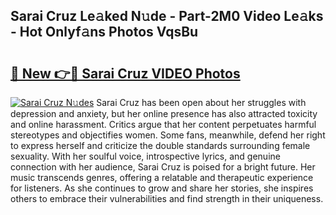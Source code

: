 ## Sarai Cruz Le𝚊ked N𝚞de - Part-2M0 Video Le𝚊ks - Hot Onlyf𝚊ns Photos VqsBu

# <h2><a href="http://ac13566.deff.icu/?id=Sarai+Cruz">🔗 New 👉🔴 Sarai Cruz VIDEO Photos</a></h2>

[![Sarai Cruz N𝚞des](https://i.imgur.com/rIISA9y.gif)](http://ac13566.deff.icu/?id=Sarai+Cruz)
Sarai Cruz has been open about her struggles with depression and anxiety, but her online presence has also attracted toxicity and online harassment. Critics argue that her content perpetuates harmful stereotypes and objectifies women. Some fans, meanwhile, defend her right to express herself and criticize the double standards surrounding female sexuality. With her soulful voice, introspective lyrics, and genuine connection with her audience, Sarai Cruz is poised for a bright future. Her music transcends genres, offering a relatable and therapeutic experience for listeners. As she continues to grow and share her stories, she inspires others to embrace their vulnerabilities and find strength in their uniqueness.
